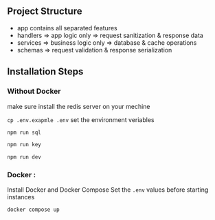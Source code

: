 
## Project Structure

- app contains all separated features
- handlers => app logic only => request sanitization & response data
- services => business logic only => database & cache operations
- schemas => request validation & response serialization

## Installation Steps

### Without Docker

make sure install the redis server on your mechine

`cp .env.exapmle .env`
set the environment veriables

```bash
npm run sql

npm run key

npm run dev
```

### Docker :

Install Docker and Docker Compose
Set the `.env` values before starting instances

```
docker compose up
```
